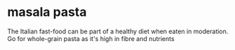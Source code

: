 # masala pasta

The Italian fast-food can be part of a healthy diet when eaten in moderation. Go for whole-grain pasta as it's high in fibre and nutrients
